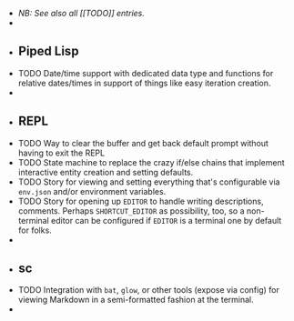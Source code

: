 - _NB: See also all [[TODO]] entries._
-
- ## Piped Lisp
- TODO Date/time support with dedicated data type and functions for relative dates/times in support of things like easy iteration creation.
-
- ## REPL
- TODO Way to clear the buffer and get back default prompt without having to exit the REPL
- TODO State machine to replace the crazy if/else chains that implement interactive entity creation and setting defaults.
- TODO Story for viewing and setting everything that's configurable via `env.json` and/or environment variables.
- TODO Story for opening up `EDITOR` to handle writing descriptions, comments. Perhaps `SHORTCUT_EDITOR` as possibility, too, so a non-terminal editor can be configured if `EDITOR` is a terminal one by default for folks.
-
- ## sc
- TODO Integration with `bat`, `glow`, or other tools (expose via config) for viewing Markdown in a semi-formatted fashion at the terminal.
-